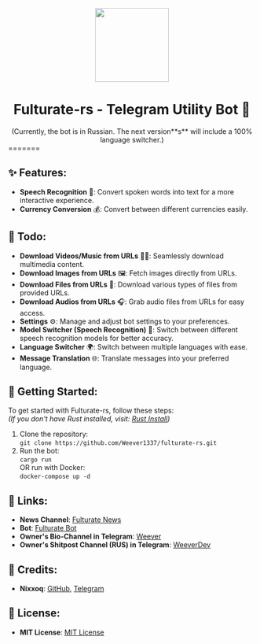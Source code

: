 <div align="center">
  <img src="https://cdn.discordapp.com/attachments/724983669114142751/1360308510776365208/channels4_profile.jpg?ex=67faa586&is=67f95406&hm=cfaeb099ed839a192375f8c1a4cf611460701eb2141789e1483e46d4780d6a26&" width="150">
  <h1>Fulturate-rs - Telegram Utility Bot 🤖</h1>
  (Currently, the bot is in Russian. The next version**s** will include a 100% language switcher.)
</div>
=======

## ✨ Features:
- **Speech Recognition** 🎤: Convert spoken words into text for a more interactive experience.
- **Currency Conversion** 💰: Convert between different currencies easily.

## 🔹 Todo:
- **Download Videos/Music from URLs** 🎥🎶: Seamlessly download multimedia content.
- **Download Images from URLs** 🖼️: Fetch images directly from URLs.
- **Download Files from URLs** 📂: Download various types of files from provided URLs.
- **Download Audios from URLs** 🎧: Grab audio files from URLs for easy access.
- **Settings** ⚙️: Manage and adjust bot settings to your preferences.
- **Model Switcher (Speech Recognition)** 🧠: Switch between different speech recognition models for better accuracy.
- **Language Switcher** 🌍: Switch between multiple languages with ease.
- **Message Translation** 🌐: Translate messages into your preferred language.

## 🚀 Getting Started:
To get started with Fulturate-rs, follow these steps:  
*(If you don't have Rust installed, visit: [Rust Install](https://www.rust-lang.org/tools/install))*

1. Clone the repository:  
   `git clone https://github.com/Weever1337/fulturate-rs.git`
2. Run the bot:  
   `cargo run`  
   OR run with Docker:  
   `docker-compose up -d`

## 🔗 Links:
- **News Channel**: [Fulturate News](https://t.me/FulturateNews)
- **Bot**: [Fulturate Bot](https://t.me/FulturateBot)
- **Owner's Bio-Channel in Telegram**: [Weever](https://t.me/Weever)
- **Owner's Shitpost Channel (RUS) in Telegram**: [WeeverDev](https://t.me/WeeverDev)

## 💖 Credits:
- **Nixxoq**: [GitHub](https://github.com/nixxoq), [Telegram](https://t.me/nixxoq)

## 📄 License:
- **MIT License**: [MIT License](https://github.com/Weever1337/fulturate-rs/blob/main/LICENSE)
